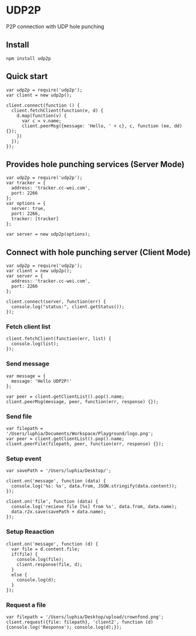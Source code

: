 # UDP2P
P2P connection with UDP hole punching

## Install
```shell
npm install udp2p
```

## Quick start
```node
var udp2p = require('udp2p');
var client = new udp2p();

client.connect(function () {
  client.fetchClient(function(e, d) {
    d.map(function(v) {
      var c = v.name;
      client.peerMsg({message: 'Hello, ' + c}, c, function (ee, dd) {});
    })
  });
});

```

## Provides hole punching services (Server Mode)
```node
var udp2p = require('udp2p');
var tracker = {
  address: 'tracker.cc-wei.com',
  port: 2266
};
var options = {
  server: true,
  port: 2266,
  tracker: [tracker]
};

var server = new udp2p(options);
```

## Connect with hole punching server (Client Mode)
```node
var udp2p = require('udp2p');
var client = new udp2p();
var server = {
  address: 'tracker.cc-wei.com',
  port: 2266
};

client.connect(server, function(err) {
  console.log("status:", client.getStatus());
});
```
### Fetch client list
```node
client.fetchClient(function(err, list) {
  console.log(list);
});
```
### Send message
```node
var message = {
  message: 'Hello UDP2P!'
};

var peer = client.getClientList().pop().name;
client.peerMsg(message, peer, function(err, response) {});
```
### Send file
```node
var filepath = '/Users/luphia/Documents/Workspace/Playground/logo.png';
var peer = client.getClientList().pop().name;
client.peerFile(filepath, peer, function(err, response) {});
```
### Setup event
```node
var savePath = '/Users/luphia/Desktop/';

client.on('message', function (data) {
  console.log('%s: %s', data.from, JSON.stringify(data.content));
});

client.on('file', function (data) {
  console.log('recieve file [%s] from %s', data.from, data.name);
  data.r2x.save(savePath + data.name);
});
```

### Setup Reaaction
```node
client.on('message', function (d) {
  var file = d.content.file;
  if(file) {
    console.log(file);
    client.response(file, d);
  }
  else {
    console.log(d);
  }
});
```

### Request a file
```node
var filepath = '/Users/luphia/Desktop/upload/crownfond.png';
client.request({file: filepath}, 'client2', function (d) {console.log('Response'); console.log(d);});
```

